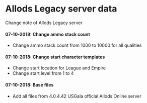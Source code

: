 # Allods Legacy server data

Change note of Allods Legacy server

#### 07-10-2018: Change ammo stack count
+ Change ammo stack count from 1000 to 10000 for all qualities

#### 07-10-2018: Change start character templates
+ Change start location for League and Empire
+ Change start level from 1 to 4

#### 07-10-2018: Base files
+ Add all files from 4.0.4.42 USGala official Allods Online server
